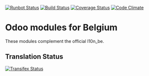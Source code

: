 [![Runbot Status](https://runbot.odoo-community.org/runbot/badge/flat/119/13.0.svg)](https://runbot.odoo-community.org/runbot/repo/github-com-oca-l10n-belgium-119)
[![Build Status](https://travis-ci.org/OCA/l10n-belgium.svg?branch=13.0)](https://travis-ci.org/OCA/l10n-belgium)
[![Coverage Status](https://coveralls.io/repos/OCA/l10n-belgium/badge.png?branch=13.0)](https://coveralls.io/r/OCA/l10n-belgium?branch=13.0)
[![Code Climate](https://codeclimate.com/github/OCA/l10n-belgium/badges/gpa.svg)](https://codeclimate.com/github/OCA/l10n-belgium)

Odoo modules for Belgium
========================

These modules complement the official l10n_be.




Translation Status
------------------
[![Transifex Status](https://www.transifex.com/projects/p/OCA-l10n-belgium-13-0/chart/image_png)](https://www.transifex.com/projects/p/OCA-l10n-belgium-13-0)
